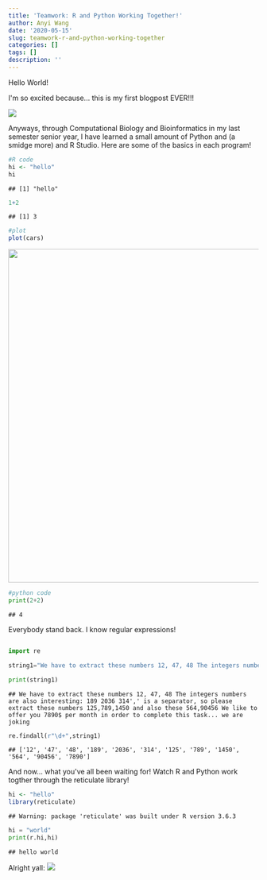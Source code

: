 ```yaml
---
title: 'Teamwork: R and Python Working Together!'
author: Anyi Wang
date: '2020-05-15'
slug: teamwork-r-and-python-working-together
categories: []
tags: []
description: ''
---
```

Hello World! 

I'm so excited because... this is my first blogpost EVER!!!

![](/blog/2020-05-15-teamwork-r-and-python-working-together_files/excited.jpg)

Anyways, through Computational Biology and Bioinformatics in my last semester senior year, I have learned a small amount of Python and (a smidge more) and R Studio. Here are some of the basics in each program!


```r
#R code
hi <- "hello"
hi
```

```
## [1] "hello"
```

```r
1+2
```

```
## [1] 3
```

```r
#plot
plot(cars)
```

<img src="/blog/2020-05-15-teamwork-r-and-python-working-together_files/figure-html/cars-1.png" width="672" />


```python
#python code
print(2+2)
```

```
## 4
```



Everybody stand back. I know regular expressions!


```python

import re

string1="We have to extract these numbers 12, 47, 48 The integers numbers are also interesting: 189 2036 314\',\' is a separator, so please extract these numbers 125,789,1450 and also these 564,90456 We like to offer you 7890$ per month in order to complete this task... we are joking"

print(string1)
```

```
## We have to extract these numbers 12, 47, 48 The integers numbers are also interesting: 189 2036 314',' is a separator, so please extract these numbers 125,789,1450 and also these 564,90456 We like to offer you 7890$ per month in order to complete this task... we are joking
```

```python
re.findall(r"\d+",string1)
```

```
## ['12', '47', '48', '189', '2036', '314', '125', '789', '1450', '564', '90456', '7890']
```

And now... what you've all been waiting for! Watch R and Python work togther through the reticulate library!


```r
hi <- "hello"
library(reticulate)
```

```
## Warning: package 'reticulate' was built under R version 3.6.3
```


```python
hi = "world"
print(r.hi,hi)
```

```
## hello world
```


Alright yall: ![](/blog/2020-05-15-teamwork-r-and-python-working-together_files/0A960A51-9A23-4D7E-8AA9-E3976D12159A.jpg)
